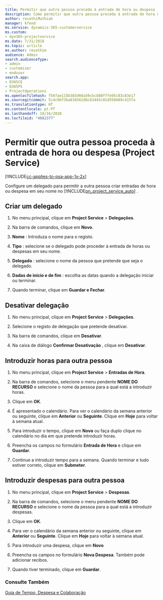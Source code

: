 ```yaml
---
title: Permitir que outra pessoa proceda à entrada de hora ou despesa
description: Como permitir que outra pessoa proceda à entrada de hora ou despesa no Project Service
author: revathiMuthiah
manager: kfend
ms.service: dynamics-365-customerservice
ms.custom:
- dyn365-projectservice
ms.date: 7/31/2018
ms.topic: article
ms.author: revathim
audience: Admin
search.audienceType:
- admin
- customizer
- enduser
search.app:
- D365CE
- D365PS
- ProjectOperations
ms.openlocfilehash: f56fae115b383d66a59cbcb08fffe95c83c83e17
ms.sourcegitcommit: 5c4c9bf3ba018562d6cb3443c01d550489c415fa
ms.translationtype: HT
ms.contentlocale: pt-PT
ms.lasthandoff: 10/16/2020
ms.locfileid: "4082377"
---
```

# <a name="allow-someone-else-to-enter-your-time-entry-or-expense-project-service"></a>Permitir que outra pessoa proceda à entrada de hora ou despesa (Project Service)

[!INCLUDE[cc-applies-to-psa-app-1x-2x](../includes/cc-applies-to-psa-app-1x-2x.md)]

Configure um delegado para permitir a outra pessoa criar entradas de hora ou despesa em seu nome no [!INCLUDE[pn_project_service_auto](../includes/pn-project-service-auto.md)] .  
  
## <a name="create-a-delegate"></a>Criar um delegado  
  
1.  No menu principal, clique em **Project Service** > **Delegações**.  
  
2.  Na barra de comandos, clique em **Novo**.  
  
3. **Nome** : Introduza o nome para o registo.  
  
4. **Tipo** : selecione se o delegado pode proceder à entrada de horas ou despesas em seu nome.  
  
5. **Delegado** : selecione o nome da pessoa que pretende que seja o delegado.  
  
6. **Dadas de início e de fim** : escolha as datas quando a delegação iniciar ou terminar.  
  
7.  Quando terminar, clique em **Guardar e Fechar**.  
  
## <a name="turn-off-delegation"></a>Desativar delegação  
  
1.  No menu principal, clique em **Project Service** > **Delegações**.  
  
2.  Selecione o registo de delegação que pretende desativar.  
  
3.  Na barra de comandos, clique em **Desativar**.  
  
4.  Na caixa de diálogo **Confirmar Desativação** , clique em **Desativar**.  
  
## <a name="enter-time-for-someone-else"></a>Introduzir horas para outra pessoa  
  
1.  No menu principal, clique em **Project Service** > **Entradas de Hora**.  
  
2.  Na barra de comandos, selecione o menu pendente **NOME DO RECURSO** e selecione o nome da pessoa para a qual está a introduzir horas.  
  
3.  Clique em **OK**.  
  
4.  É apresentado o calendário. Para ver o calendário da semana anterior ou seguinte, clique em **Anterior** ou **Seguinte**. Clique em **Hoje** para voltar à semana atual.  
  
5.  Para introduzir o tempo, clique em **Novo** ou faça duplo clique no calendário no dia em que pretende introduzir horas.  
  
6.  Preencha os campos no formulário **Entrada de Hora** e clique em **Guardar**.  
  
7.  Continue a introduzir tempo para a semana. Quando terminar e tudo estiver correto, clique em **Submeter**.  
  
## <a name="enter-expenses-for-someone-else"></a>Introduzir despesas para outra pessoa  
  
1.  No menu principal, clique em **Project Service** > **Despesas**.  
  
2.  Na barra de comandos, selecione o menu pendente **NOME DO RECURSO** e selecione o nome da pessoa para a qual está a introduzir despesas.  
  
3.  Clique em **OK**.  
  
4.  Para ver o calendário da semana anterior ou seguinte, clique em **Anterior** ou **Seguinte**. Clique em **Hoje** para voltar à semana atual.  
  
5.  Para introduzir uma despesa, clique em **Novo**  
  
6.  Preencha os campos no formulário **Nova Despesa**. Também pode adicionar recibos.  
  
7.  Quando tiver terminado, clique em **Guardar**.  
  
### <a name="see-also"></a>Consulte Também  
 [Guia de Tempo, Despesa e Colaboração](../psa/time-expense-collaboration-guide.md)
